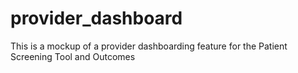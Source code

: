 # provider_dashboard

This is a mockup of a provider dashboarding feature for the Patient Screening Tool and Outcomes